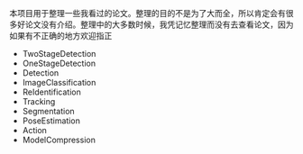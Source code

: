 本项目用于整理一些我看过的论文。整理的目的不是为了大而全，所以肯定会有很多好论文没有介绍。整理中的大多数时候，我凭记忆整理而没有去查看论文，因为如果有不正确的地方欢迎指正


- TwoStageDetection
- OneStageDetection
- Detection
- ImageClassification
- ReIdentification
- Tracking
- Segmentation
- PoseEstimation
- Action
- ModelCompression
